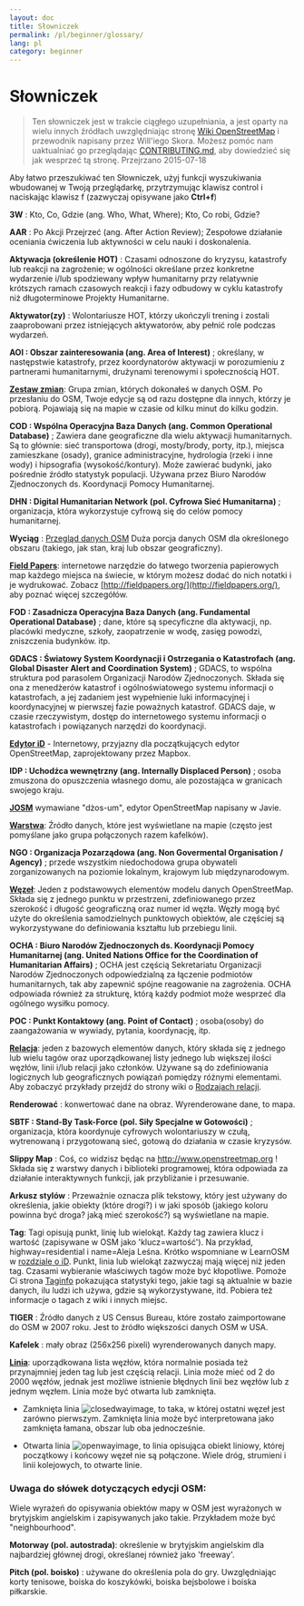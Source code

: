 ```yaml
---
layout: doc
title: Słowniczek 
permalink: /pl/beginner/glossary/
lang: pl
category: beginner
---
```


Słowniczek 
============

>Ten słowniczek jest w trakcie ciągłego uzupełniania, a jest oparty na wielu innych źródłach uwzględniając stronę [Wiki OpenStreetMap](http://wiki.openstreetmap.org/wiki/Main_Page) i przewodnik napisany przez Will'iego Skora. Możesz pomóc nam uaktualniać go przeglądając [CONTRIBUTING.md](https://github.com/hotosm/learnosm/blob/gh-pages/CONTRIBUTING.md), aby dowiedzieć się jak wesprzeć tą stronę. 
> Przejrzano 2015-07-18  

Aby łatwo przeszukiwać ten Słowniczek, użyj funkcji wyszukiwania wbudowanej w Twoją przeglądarkę, przytrzymując klawisz control i naciskając klawisz f (zazwyczaj opisywane jako **Ctrl+f**)  

**3W** : Kto, Co, Gdzie (ang. Who, What, Where); Kto, Co robi, Gdzie?  

**AAR** : Po Akcji Przejrzeć (ang. After Action Review); Zespołowe działanie oceniania ćwiczenia lub aktywności w celu nauki i doskonalenia.

**Aktywacja (określenie HOT)** : Czasami odnoszone do kryzysu, katastrofy lub reakcji na zagrożenie; w ogólności określane przez konkretne wydarzenie i/lub spodziewany wpływ humanitarny przy relatywnie krótszych ramach czasowych reakcji i fazy odbudowy w cyklu katastrofy niż długoterminowe Projekty Humanitarne.

**Aktywator(zy)** : Wolontariusze HOT, którzy ukończyli trening i zostali zaaprobowani przez istniejących aktywatorów, aby pełnić role podczas wydarzeń. 

**AOI : Obszar zainteresowania (ang. Area of Interest)** ; określany, w następstwie katastrofy, przez koordynatorów aktywacji w porozumieniu z partnerami humanitarnymi, drużynami terenowymi i społecznością HOT.


**[Zestaw zmian](http://wiki.openstreetmap.org/wiki/Changeset)**: Grupa zmian, których dokonałeś w danych OSM. Po przesłaniu do OSM, Twoje edycje są od razu dostępne dla innych, którzy je pobiorą. Pojawiają się na mapie w czasie od kilku minut do kilku godzin.

**COD : Wspólna Operacyjna Baza Danych (ang. Common Operational Database)** ; Zawiera dane geograficzne dla wielu aktywacji humanitarnych. Są to głównie: sieć transportowa (drogi, mosty/brody, porty, itp.), miejsca zamieszkane (osady), granice administracyjne, hydrologia (rzeki i inne wody) i hipsografia (wysokość/kontury). Może zawierać budynki, jako pośrednie źródło statystyk populacji. Używana przez Biuro Narodów Zjednoczonych ds. Koordynacji Pomocy Humanitarnej.

**DHN : Digital Humanitarian Network (pol. Cyfrowa Sieć Humanitarna)** ; organizacja, która wykorzystuje cyfrową się do celów pomocy humanitarnej.

**Wyciąg** : [Przegląd danych OSM](/pl/osm-data/data-overview/) Duża porcja danych OSM dla określonego obszaru (takiego, jak stan, kraj lub obszar geograficzny).

**[Field Papers](/pl/mobile-mapping/field-papers/)**: internetowe narzędzie do łatwego tworzenia papierowych map każdego miejsca na świecie, w którym możesz dodać do nich notatki i je wydrukować. Zobacz [http://fieldpapers.org/](http://fieldpapers.org/), aby poznać więcej szczegółów. 

**FOD : Zasadnicza Operacyjna Baza Danych (ang. Fundamental Operational Database)** ; dane, które są specyficzne dla aktywacji, np. placówki medyczne, szkoły, zaopatrzenie w wodę, zasięg powodzi, zniszczenia budynków. itp.

**GDACS : Światowy System Koordynacji i Ostrzegania o Katastrofach (ang. Global Disaster Alert and Coordination System)** ; GDACS, to wspólna struktura pod parasolem Organizacji Narodów Zjednoczonych. Składa się ona z menedżerów katastrof i ogólnoświatowego systemu informacji o katastrofach, a jej zadaniem jest wypełnienie luki informacyjnej i koordynacyjnej w pierwszej fazie poważnych katastrof. GDACS daje, w czasie rzeczywistym, dostęp do internetowego systemu informacji o katastrofach i powiązanych narzędzi do koordynacji.

**[Edytor iD](/pl/beginner/id-editor/)** - Internetowy, przyjazny dla początkujących edytor OpenStreetMap, zaprojektowany przez Mapbox. 

**IDP : Uchodźca wewnętrzny (ang. Internally Displaced Person)** ; osoba zmuszona do opuszczenia własnego domu, ale pozostająca w granicach swojego kraju.

**[JOSM](https://josm.openstreetmap.de/)** wymawiane "dżos-um", edytor OpenStreetMap napisany w Javie. 

**[Warstwa](http://wiki.openstreetmap.org/wiki/Layer)**: Źródło danych, które jest wyświetlane na mapie (często jest pomyślane jako grupa połączonych razem kafelków).

**NGO : Organizacja Pozarządowa (ang. Non Govermental Organisation / Agency)** ; przede wszystkim niedochodowa grupa obywateli zorganizowanych na poziomie lokalnym, krajowym lub międzynarodowym.  

**[Węzeł](http://wiki.openstreetmap.org/wiki/Node)**: Jeden z podstawowych elementów modelu danych OpenStreetMap. Składa się z jednego punktu w przestrzeni, zdefiniowanego przez szerokość i długość geograficzną oraz numer id węzła. Węzły mogą być użyte do określenia samodzielnych punktowych obiektów, ale częściej są wykorzystywane do definiowania kształtu lub przebiegu linii.

**OCHA : Biuro Narodów Zjednoczonych ds. Koordynacji Pomocy Humanitarnej (ang. United Nations Office for the Coordination of Humanitarian Affairs)** ; OCHA jest częścią Sekretariatu Organizacji Narodów Zjednoczonych odpowiedzialną za łączenie podmiotów humanitarnych, tak aby zapewnić spójne reagowanie na zagrożenia. OCHA odpowiada również za strukturę, którą każdy podmiot może wesprzeć dla ogólnego wysiłku pomocy.

**POC : Punkt Kontaktowy (ang. Point of Contact)** ; osoba(osoby) do zaangażowania w wywiady, pytania, koordynację, itp.

**[Relacja](http://wiki.openstreetmap.org/wiki/Relation)**: jeden z bazowych elementów danych, który składa się z jednego lub wielu tagów oraz uporządkowanej listy jednego lub większej ilości węzłów, linii i/lub relacji jako członków. Używane są do zdefiniowania logicznych lub geograficznych powiązań pomiędzy różnymi elementami. Aby zobaczyć przykłady przejdź do strony wiki o [Rodzajach relacji](http://wiki.openstreetmap.org/wiki/Types_of_relation). 

**Renderować** : konwertować dane na obraz. Wyrenderowane dane, to mapa.

**SBTF : Stand-By Task-Force (pol. Siły Specjalne w Gotowości)** ; organizacja, która koordynuje cyfrowych wolontariuszy w czułą, wytrenowaną i przygotowaną sieć, gotową do działania w czasie kryzysów.

**Slippy Map** : Coś, co widzisz będąc na  <http://www.openstreetmap.org> ! Składa się z warstwy danych i biblioteki programowej, która odpowiada za działanie interaktywnych funkcji, jak przybliżanie i przesuwanie.

**Arkusz stylów** : Przeważnie oznacza plik tekstowy, który jest używany do określenia, jakie obiekty (które drogi?) i w jaki sposób (jakiego koloru powinna być droga? jaką mieć szerokość?) są wyświetlane na mapie.

**Tag**: Tagi opisują punkt, linię lub wielokąt. Każdy tag zawiera klucz i wartość (zapisywane w OSM jako 'klucz=wartość'). Na przykład, highway=residential i name=Aleja Leśna. Krótko wspomniane w LearnOSM w [rozdziale o iD](/pl/beginner/id-editor/#basic-editing-with-id). Punkt, linia lub wielokąt zazwyczaj mają więcej niż jeden tag. Czasami wybieranie właściwych tagów może być kłopotliwe. Pomoże Ci strona [Taginfo](https://taginfo.openstreetmap.org/) pokazująca statystyki tego, jakie tagi są aktualnie w bazie danych, ilu ludzi ich używa, gdzie są wykorzystywane, itd. Pobiera też informacje o tagach z wiki i innych miejsc.

**TIGER** : Źródło danych z US Census Bureau, które zostało zaimportowane do OSM w 2007 roku. Jest to źródło większości danych OSM w USA.

**Kafelek** : mały obraz (256x256 pixeli) wyrenderowanych danych mapy.

**[Linia](http://wiki.openstreetmap.org/wiki/Way)**: uporządkowana lista węzłów, która normalnie posiada też przynajmniej jeden tag lub jest częścią relacji. Linia może mieć od 2 do 2000 węzłów, jednak jest możliwe istnienie błędnych linii bez węzłów lub z jednym węzłem. Linia może być otwarta lub zamknięta.  

* Zamknięta linia ![closedwayimage](http://wiki.openstreetmap.org/w/images/thumb/e/ed/Mf_closed_way.svg/20px-Mf_closed_way.svg.png), to taka, w której ostatni węzeł jest zarówno pierwszym. Zamknięta linia może być interpretowana jako zamknięta łamana, obszar lub oba jednocześnie. 

* Otwarta linia ![openwayimage](http://wiki.openstreetmap.org/w/images/thumb/2/2a/Mf_way.svg/20px-Mf_way.svg.png), to linia opisująca obiekt liniowy, której początkowy i końcowy węzeł nie są połączone. Wiele dróg, strumieni i linii kolejowych, to otwarte linie.
 
### Uwaga do słówek dotyczących edycji OSM:

Wiele wyrażeń do opisywania obiektów mapy w OSM jest wyrażonych w brytyjskim angielskim i zapisywanych jako takie. Przykładem może być "neighbourhood".

**Motorway (pol. autostrada)**: określenie w brytyjskim angielskim dla najbardziej głównej drogi, określanej również jako 'freeway'.

**Pitch (pol. boisko)** : używane do określenia pola do gry. Uwzględniając korty tenisowe, boiska do koszykówki, boiska bejsbolowe i boiska piłkarskie.